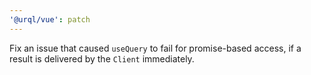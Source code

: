 ```yaml
---
'@urql/vue': patch
---
```


Fix an issue that caused `useQuery` to fail for promise-based access, if a result is delivered by the `Client` immediately.
